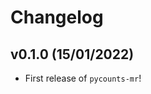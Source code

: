 # Changelog

<!--next-version-placeholder-->

## v0.1.0 (15/01/2022)

- First release of `pycounts-mr`!